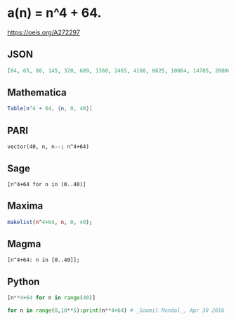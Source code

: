 # a\(n\) \= n^4 \+ 64\.
https://oeis.org/A272297
## JSON
```JSON
[64, 65, 80, 145, 320, 689, 1360, 2465, 4160, 6625, 10064, 14705, 20800, 28625, 38480, 50689, 65600, 83585, 105040, 130385, 160064, 194545, 234320, 279905, 331840, 390689, 457040, 531505, 614720, 707345, 810064, 923585, 1048640, 1185985, 1336400, 1500689, 1679680, 1874225, 2085200]
```
## Mathematica
```Mathematica
Table[n^4 + 64, {n, 0, 40}]
```
## PARI
```PARI
vector(40, n, n--; n^4+64)
```
## Sage
```Sage
[n^4+64 for n in (0..40)]
```
## Maxima
```Maxima
makelist(n^4+64, n, 0, 40);
```
## Magma
```Magma
[n^4+64: n in [0..40]];
```
## Python
```Python
[n**4+64 for n in range(40)]
```
```Python
for n in range(0,10**5):print(n**4+64) # _Soumil Mandal_, Apr 30 2016
```
